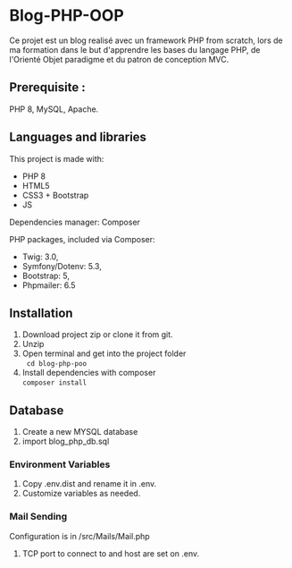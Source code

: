 # Blog-PHP-OOP

Ce projet est un blog realisé avec un framework PHP from scratch, lors de ma formation dans le but d'apprendre les bases du langage PHP, de l'Orienté Objet paradigme et du patron de conception MVC.

## Prerequisite :
PHP 8, MySQL, Apache.   

## Languages and libraries
This project is made with: 
 - PHP 8 
 - HTML5 
 - CSS3 + Bootstrap
 - JS

Dependencies manager: Composer

PHP packages, included via Composer:
 - Twig: 3.0,
 - Symfony/Dotenv: 5.3,
 - Bootstrap: 5, 
 - Phpmailer: 6.5

## Installation
1. Download project zip or clone it from git.
2. Unzip
3. Open terminal and get into the project folder  
``` cd blog-php-poo```
4. Install dependencies with composer  
```composer install ```

## Database
1. Create a new MYSQL database
2. import blog_php_db.sql

### Environment Variables
1. Copy .env.dist and rename it in .env.
2. Customize variables as needed.

### Mail Sending
Configuration is in /src/Mails/Mail.php

1. TCP port to connect to and host are set on .env.